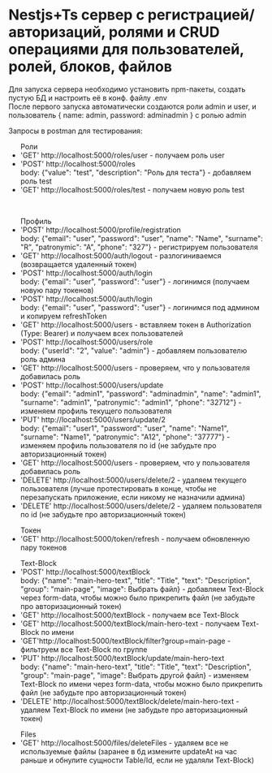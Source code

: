 <h1>Nestjs+Ts сервер с регистрацией/авторизаций, ролями и CRUD операциями для пользователей, ролей, блоков, файлов</h1>

Для запуска сервера необходимо установить npm-пакеты, создать пустую БД и настроить её в конф. файлу .env<br />После первого запуска автоматически создаются роли admin и user, и пользователь { name: admin, password: adminadmin } с ролью admin

Запросы в postman для тестирования:

<ul>Роли
<li>'GET' http://localhost:5000/roles/user - получаем роль user</li>
<li>'POST' http://localhost:5000/roles </br> body: {"value": "test", "description": "Роль для теста"} - добавляем роль test</li>
<li>'GET' http://localhost:5000/roles/test - получаем новую роль test</li>
</ul>
</br>
<ul>Профиль
<li>'POST' http://localhost:5000/profile/registration </br> body: {"email": "user", "password": "user", "name": "Name", "surname": "R", "patronymic": "A", "phone": "327"} - регистрируем пользователя</li>
<li>'GET' http://localhost:5000/auth/logout - разлогиниваемся (возвращается удаленный токен)</li>
<li>'POST' http://localhost:5000/auth/login </br> body: {"email": "user", "password": "user"} - логинимся (получаем новую пару токенов)</li>
<li>'POST' http://localhost:5000/auth/login </br> body: {"email": "user", "password": "user"} - логинимся под админом и копируем refreshToken</li>
<li>'GET' http://localhost:5000/users - вставляем токен в Authorization (Type: Bearer) и получаем всех пользователей</li>
<li>'POST' http://localhost:5000/users/role </br> body: {"userId": "2", "value": "admin"} - добавляем пользователю роль админа</li>
<li>'GET' http://localhost:5000/users - проверяем, что у пользователя добавилась роль</li>
<li>'POST' http://localhost:5000/users/update </br> body: {"email": "admin1", "password": "adminadmin", "name": "admin1", "surname": "admin1", "patronymic": "admin1", "phone": "32712"} - изменяем профиль текущего пользователя</li>
<li>'PUT' http://localhost:5000/users/update/2 </br> body: {"email": "user1", "password": "user", "name": "Name1", "surname": "Name1", "patronymic": "A12", "phone": "37777"} - изменяем профиль пользователя по id (не забудьте про авторизационный токен)</li>
<li>'GET' http://localhost:5000/users - проверяем, что у пользователя добавилась роль</li>
<li>'DELETE' http://localhost:5000/users/delete/2 - удаляем текущего пользователя (лучше протестировать в конце, чтобы не перезапускать приложение, если никому не назначили админа)</li>
<li>'DELETE' http://localhost:5000/users/delete/2 - удаляем пользователя по id (не забудьте про авторизационный токен)</li>
</ul>
<ul>Токен
<li>'GET' http://localhost:5000/token/refresh - получаем обновленную пару токенов</li>
</ul>
<ul>Text-Block
<li>'POST' http://localhost:5000/textBlock </br> body: {"name": "main-hero-text", "title": "Title", "text": "Description", "group": "main-page", "image": Выбрать файл} - добавляем Text-Block через form-data, чтобы можно было прикрепить файл (не забудьте про авторизационный токен)</li>
<li>'GET' http://localhost:5000/textBlock - получаем все Text-Block</li>
<li>'GET' http://localhost:5000/textBlock/main-hero-text - получаем Text-Block по имени</li>
<li>'GET'http://localhost:5000/textBlock/filter?group=main-page - фильтруем все Text-Block по группе</li>
<li>'PUT' http://localhost:5000/textBlock/update/main-hero-text </br> body: {"name": "main-hero-text", "title": "Title", "text": "Description", "group": "main-page", "image": Выбрать другой файл} - изменяем Text-Block по имени через form-data, чтобы можно было прикрепить файл (не забудьте про авторизационный токен)</li>
<li>'DELETE' http://localhost:5000/textBlock/delete/main-hero-text - удаляем Text-Block по имени (не забудьте про авторизационный токен)</li>
</ul>
<ul>Files
<li>'GET' http://localhost:5000/files/deleteFiles - удаляем все не используемые файлы (заранее в бд измените updateAt на час раньше и обнулите сущности Table/Id, если не удаляли Text-Block)</li>
</ul>
